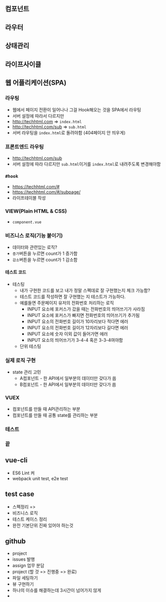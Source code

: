 
## 컴포넌트
## 라우터
## 상태관리
## 라이프사이클

## 웹 어플리케이션(SPA)
### 라우팅
- 웹에서 페이지 전환이 일어나나 그걸 Hook해오는 것을 SPA에서 라우팅
- 서버 설정에 따라서 다르지만 
- http://techhtml.com => `index.html` 
- http://techhtml.com/sub => `sub.html`
- 서버 라우팅을 `index.html`로 돌려야함 (404페이지 안 띄우게)

### 프론트엔드 라우팅
- http://techhtml.com/sub
- 서버 설정에 따라 다르지만 `sub.html`이거를 `index.html`로 내려주도록 변경해야함

### `#hook`
- https://techhtml.com/#
- https://techhtml.com/#/subpage/
- 라이프테이블 작성

### VIEW(Plain HTML & CSS)
- `component.vue`

### 비즈니스 로직(기능 붙이기)
- 데이터와 관련있는 로직?
- `증가`버튼을 누르면 count가 1 증가함
- `감소`버튼을 누르면 count가 1 감소함

#### 테스트 코드
- 테스팅
  - 내가 구현한 코드를 보고 내가 정말 스펙데로 잘 구현했는지 체크 가능함?
  - 테스트 코드를 작성하면 잘 구현했는 지 테스트가 가능하다.
  - 예를들면 주문페이지 유저의 전화번호 처리하는 로직
    - INPUT 요소에 포커스가 갔을 때는 전화번호의 띄어쓰기가 사라짐
    - INPUT 요소에 포커스가 빠지면 전화번호의 띄어쓰기가 추가됨
    - INPUT 요소의 전화번호 길이가 10자리보다 적다면 에러
    - INPUT 요소의 전화번호 길이가 12자리보다 길다면 에러
    - INPUT 요소에 숫자 이외 값이 들어가면 에러
    - INPUT 요소의 띄어쓰기가 3-4-4 혹은 3-3-4여야함
  - 단위 테스팅

### 실제 로직 구현
- state 관리 고민
  - A컴포넌트 - 한 API에서 일부분의 데이터만 갖다가 씀
  - B컴포넌트 - 한 API에서 일부분의 데이터만 갖다가 씀
### VUEX
  - 컴포넌트를 만들 때 API관리하는 부분
  - 컴포넌트를 만들 때 공통 state를 관리하는 부분

### 테스트
### 끝  

## vue-cli
- ES6 Lint 켜
- webpack unit test, e2e test

## test case
- 스펙정리 => 
- 비즈니스 로직
- 테스트 케이스 정리
- 완전 기본단위 진짜 있어야 하는것 

## github
- project 
- issues 발행
- assign 업무 분담
- project (할 것 => 진행중 => 완료)
- 파일 세팅하기
- 뷰 구현하기
- 하나의 이슈를 해결하는데 3시간이 넘어가지 않게
- 